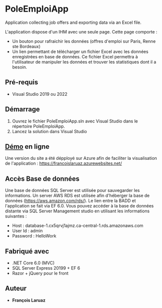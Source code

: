# PoleEmploiApp
Application collecting job offers and exporting data via an Excel file.

L'application dispose d'un IHM avec une seule page. Cette page comporte :
- Un bouton pour rafraichir les données (offres d'emploi sur Paris, Renne ste Bordeaux)
- Un lien permettant de télécharger un fichier Excel avec les données enregistrées en base de données. Ce fichier Excel permettra à l'utilisateur de manipuler les données et trouver les statistiques dont il a besoin.

## Pré-requis

- Visual Studio 2019 ou 2022

## Démarrage

1) Ouvrez le fichier PoleEmploiApp.sln avec Visual Studio dans le répertoire PoleEmploiApp.
2) Lancez la solution dans Visual Studio

 

## [Démo](https://francoislaruaz.azurewebsites.net/) en ligne

Une version du site a été dépployé sur Azure afin de faciliter la visualisation de l'application : https://francoislaruaz.azurewebsites.net/

## Accès Base de données

Une base de données SQL Server est utilisée pour sauvegarder les informations. Un server AWS RDS est utilisée afin d'héberger la  base de données (https://aws.amazon.com/rds/). Le lien entre la BADD et l'application se fait via EF 6.0.
 Vous pouvez accéder à la base de données distante via SQL Server Management studio en utilisant les informations suivantes :
 
 - Host : database-1.cx5qrvj1ajmz.ca-central-1.rds.amazonaws.com
 - User Id : admin
 - Password : HelloWork

## Fabriqué avec

* .NET Core 6.0 (MVC)
* SQL Server Express 20199 + EF 6 
* Razor + jQuery pour le front

## Auteur

* **François Laruaz**
